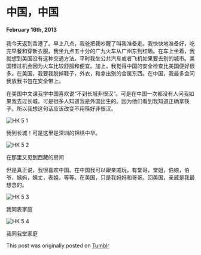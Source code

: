 # 中国，中国

#### February 16th, 2013

我今天返到香港了。早上八点，我爸把我吵醒了叫我准备走。我快快地准备好，吃完早餐和穿新衣服。我坐九点五十分的广九火车从广州东到红磡。在车上坐着，我就想到美国没有这种交通方法。平时我坐公共汽车或者飞机如果要去别的城市。美国错过机会因为火车比较舒服和便宜。加上，我觉得中国的安全检查比美国便好很多。在美国，我要我脱掉鞋子，外衣，和拿出别的金属东西。在中国，我最多会问我放我书包在安全带上。


在美国中文课我学中国喜欢说“不到长城非很汉”。可是在中国一次都没有人问我如果我去过长城。可是很多人知道我是外国出生的。因为他们看到我知道正确拿筷子。所以我想这句话应该改变不用筷好非很汉。

![HK 5 1](/img/hk/hk5_1.jpg)

我到长城！可是这里是深圳的锦绣中华。

![HK 5 2](/img/hk/hk5_2.jpg)

在那里又见到西藏的房间

但是真正说，我很喜欢中国。在中国我可以跟亲戚玩，有堂哥，堂姐，伯娘，伯爷，姨妈，姨丈，表姐，等等。在美国，只是我妈妈和哥哥。回美国，亲戚是我最想念的。

![HK 5 3](/img/hk/hk5_3.jpg)

我同表家庭 
 
![HK 5 4](/img/hk/hk5_4.jpg)

我同我堂家庭

This post was originally posted on [Tumblr](http://myhkexperience.tumblr.com/)